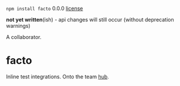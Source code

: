 `npm install facto` 0.0.0 [license](./license)

**not yet written**(ish) - api changes will still occur (without deprecation warnings)

A collaborator.

facto
=====

Inline test integrations. Onto the team [hub](https://github.com/nomilous/notice). 

